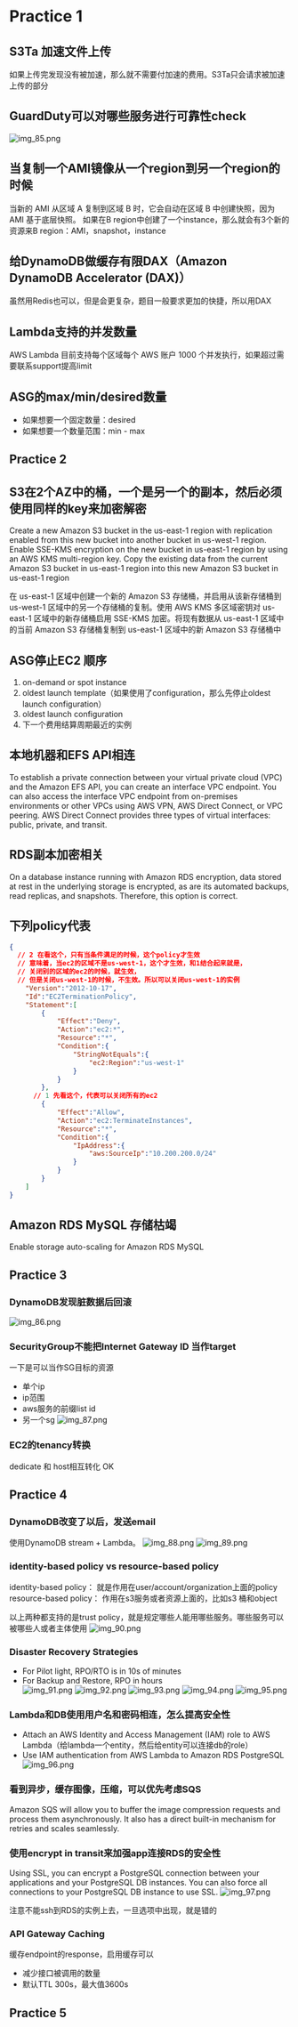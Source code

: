 # Practice 1
## S3Ta 加速文件上传
如果上传完发现没有被加速，那么就不需要付加速的费用。S3Ta只会请求被加速上传的部分

## GuardDuty可以对哪些服务进行可靠性check
![img_85.png](img_85.png)

## 当复制一个AMI镜像从一个region到另一个region的时候
当新的 AMI 从区域 A 复制到区域 B 时，它会自动在区域 B 中创建快照，因为 AMI 基于底层快照。
如果在B region中创建了一个instance，那么就会有3个新的资源来B region：AMI，snapshot，instance

## 给DynamoDB做缓存有限DAX（Amazon DynamoDB Accelerator (DAX)）
虽然用Redis也可以，但是会更复杂，题目一般要求更加的快捷，所以用DAX

## Lambda支持的并发数量
AWS Lambda 目前支持每个区域每个 AWS 账户 1000 个并发执行，如果超过需要联系support提高limit

## ASG的max/min/desired数量
- 如果想要一个固定数量：desired
- 如果想要一个数量范围：min - max

## Practice 2
## S3在2个AZ中的桶，一个是另一个的副本，然后必须使用同样的key来加密解密
Create a new Amazon S3 bucket in the us-east-1 region with replication enabled from this new bucket into another bucket in us-west-1 region. Enable SSE-KMS encryption on the new bucket in us-east-1 region by using an AWS KMS multi-region key. Copy the existing data from the current Amazon S3 bucket in us-east-1 region into this new Amazon S3 bucket in us-east-1 region

在 us-east-1 区域中创建一个新的 Amazon S3 存储桶，并启用从该新存储桶到 us-west-1 区域中的另一个存储桶的复制。使用 AWS KMS 多区域密钥对 us-east-1 区域中的新存储桶启用 SSE-KMS 加密。将现有数据从 us-east-1 区域中的当前 Amazon S3 存储桶复制到 us-east-1 区域中的新 Amazon S3 存储桶中


## ASG停止EC2 顺序
1. on-demand or spot instance
2. oldest launch template（如果使用了configuration，那么先停止oldest launch configuration）
3. oldest launch configuration
4. 下一个费用结算周期最近的实例

## 本地机器和EFS API相连
To establish a private connection between your virtual private cloud (VPC) and the Amazon EFS API, you can create an interface VPC endpoint. You can also access the interface VPC endpoint from on-premises environments or other VPCs using AWS VPN, AWS Direct Connect, or VPC peering.
AWS Direct Connect provides three types of virtual interfaces: public, private, and transit.

## RDS副本加密相关
On a database instance running with Amazon RDS encryption, data stored at rest in the underlying storage is encrypted, as are its automated backups, read replicas, and snapshots. Therefore, this option is correct.


## 下列policy代表
```json
{
  // 2 在看这个，只有当条件满足的时候，这个policy才生效
  // 意味着，当ec2的区域不是us-west-1，这个才生效，和1结合起来就是，
  // 关闭别的区域的ec2的时候，就生效，
  // 但是关闭us-west-1的时候，不生效。所以可以关闭us-west-1的实例
    "Version":"2012-10-17",
    "Id":"EC2TerminationPolicy",
    "Statement":[
        {
            "Effect":"Deny",
            "Action":"ec2:*",
            "Resource":"*",
            "Condition":{
                "StringNotEquals":{
                    "ec2:Region":"us-west-1"
                }
            }
        },
      // 1 先看这个，代表可以关闭所有的ec2
        {
            "Effect":"Allow",
            "Action":"ec2:TerminateInstances",
            "Resource":"*",
            "Condition":{
                "IpAddress":{
                    "aws:SourceIp":"10.200.200.0/24"
                }
            }
        }
    ]
}
```

## Amazon RDS MySQL 存储枯竭
Enable storage auto-scaling for Amazon RDS MySQL

## Practice 3
### DynamoDB发现脏数据后回滚
![img_86.png](img_86.png)

### SecurityGroup不能把Internet Gateway ID 当作target
一下是可以当作SG目标的资源
- 单个ip
- ip范围
- aws服务的前缀list id
- 另一个sg
![img_87.png](img_87.png)

### EC2的tenancy转换
dedicate 和 host相互转化 OK

## Practice 4
### DynamoDB改变了以后，发送email
使用DynamoDB stream + Lambda。
![img_88.png](img_88.png)
![img_89.png](img_89.png)

### identity-based policy vs resource-based policy
identity-based policy： 就是作用在user/account/organization上面的policy
resource-based policy： 作用在s3服务或者资源上面的，比如s3 桶和object

以上两种都支持的是trust policy，就是规定哪些人能用哪些服务。哪些服务可以被哪些人或者主体使用
![img_90.png](img_90.png)

### Disaster Recovery Strategies
- For Pilot light, RPO/RTO is in 10s of minutes
- For Backup and Restore, RPO in hours  
![img_91.png](img_91.png)
![img_92.png](img_92.png)
![img_93.png](img_93.png)
![img_94.png](img_94.png)
![img_95.png](img_95.png)


### Lambda和DB使用用户名和密码相连，怎么提高安全性
- Attach an AWS Identity and Access Management (IAM) role to AWS Lambda（给lambda一个entity，然后给entity可以连接db的role）
- Use IAM authentication from AWS Lambda to Amazon RDS PostgreSQL
![img_96.png](img_96.png)

### 看到异步，缓存图像，压缩，可以优先考虑SQS
Amazon SQS will allow you to buffer the image compression requests and process them asynchronously. It also has a direct built-in mechanism for retries and scales seamlessly.

### 使用encrypt in transit来加强app连接RDS的安全性
Using SSL, you can encrypt a PostgreSQL connection between your applications and your PostgreSQL DB instances. You can also force all connections to your PostgreSQL DB instance to use SSL.
![img_97.png](img_97.png)

注意不能ssh到RDS的实例上去，一旦选项中出现，就是错的


### API Gateway Caching
缓存endpoint的response，启用缓存可以
- 减少接口被调用的数量
- 默认TTL 300s，最大值3600s

## Practice 5
### 
